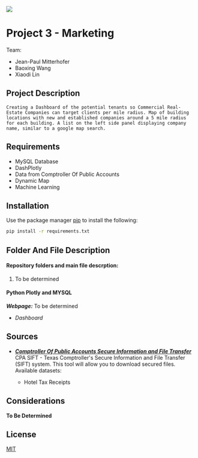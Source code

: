 
![](https://www.xendoo.com/wp-content/uploads/2019/02/Benefits-Owning-Your-Small-Business-Property-Blog-795x500.jpg)

# Project 3 - Marketing

Team:
* Jean-Paul Mitterhofer
* Baoxing Wang
* Xiaodi Lin

## Project Description

    Creating a Dashboard of the potential tenants so Commercial Real-Estate Companies can target clients per mile radius. Map of building locations with new and established companies around a 5 mile radius for each building. A list on the left side panel displaying company name, similar to a google map search.
    

 ## Requirements
* MySQL Database 
* DashPlotly
* Data from Comptroller Of Public Accounts
* Dynamic Map
* Machine Learning
## Installation

Use the package manager [pip](https://pip.pypa.io/en/stable/) to install the following:

```bash
pip install -r requirements.txt
```

## Folder And File Description

#### Repository folders and main file descrption:
1. To be determined



#### Python Plotly and MYSQL
***Webpage:***
To be determined
* *Dashboard*


## Sources
* [***Comptroller Of Public Accounts Secure Information and File Transfer***](https://comptroller.texas.gov/about/policies/open-records/)
 CPA SIFT - Texas Comptroller's Secure Information and File Transfer (SIFT) system. This tool will allow you to download secured files.
 Available datasets: 

    * Hotel Tax Receipts

## Considerations
**To Be Determined**


## License
[MIT](https://choosealicense.com/licenses/mit/)